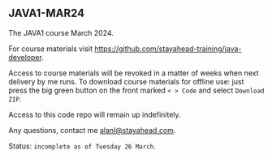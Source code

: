 ## JAVA1-MAR24
The JAVA1 course March 2024.

For course materials visit https://github.com/stayahead-training/java-developer.

Access to course materials will be revoked in a matter of weeks when next delivery by me runs.
To download course materials for offline use: just press the big green button on the front marked ` < > Code ` and select `Download ZIP`.

Access to this code repo will remain up indefinitely. 

Any questions, contact me alanl@stayahead.com.

Status: `incomplete as of Tuesday 26 March`.
